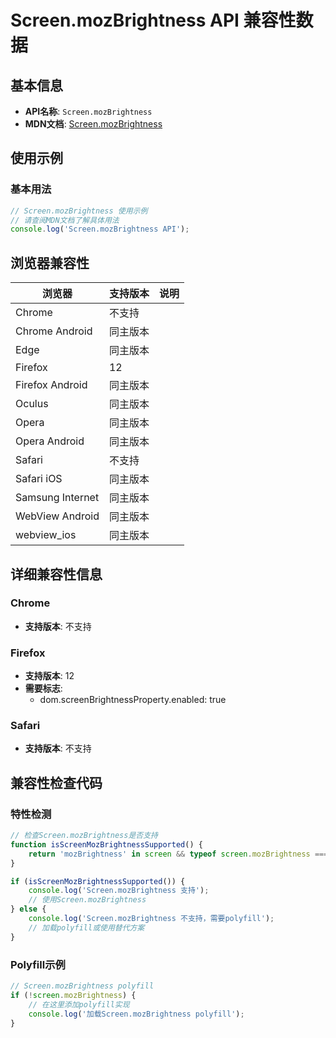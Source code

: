 # Screen.mozBrightness API 兼容性数据

## 基本信息

- **API名称**: `Screen.mozBrightness`
- **MDN文档**: [Screen.mozBrightness](https://developer.mozilla.org/docs/Web/API/Screen/mozBrightness)

## 使用示例

### 基本用法

```javascript
// Screen.mozBrightness 使用示例
// 请查阅MDN文档了解具体用法
console.log('Screen.mozBrightness API');
```

## 浏览器兼容性

| 浏览器 | 支持版本 | 说明 |
|--------|----------|------|
| Chrome | 不支持 |  |
| Chrome Android | 同主版本 |  |
| Edge | 同主版本 |  |
| Firefox | 12 |  |
| Firefox Android | 同主版本 |  |
| Oculus | 同主版本 |  |
| Opera | 同主版本 |  |
| Opera Android | 同主版本 |  |
| Safari | 不支持 |  |
| Safari iOS | 同主版本 |  |
| Samsung Internet | 同主版本 |  |
| WebView Android | 同主版本 |  |
| webview_ios | 同主版本 |  |

## 详细兼容性信息

### Chrome

- **支持版本**: 不支持

### Firefox

- **支持版本**: 12
- **需要标志**: 
  - dom.screenBrightnessProperty.enabled: true

### Safari

- **支持版本**: 不支持

## 兼容性检查代码

### 特性检测

```javascript
// 检查Screen.mozBrightness是否支持
function isScreenMozBrightnessSupported() {
    return 'mozBrightness' in screen && typeof screen.mozBrightness === 'function';
}

if (isScreenMozBrightnessSupported()) {
    console.log('Screen.mozBrightness 支持');
    // 使用Screen.mozBrightness
} else {
    console.log('Screen.mozBrightness 不支持，需要polyfill');
    // 加载polyfill或使用替代方案
}
```

### Polyfill示例

```javascript
// Screen.mozBrightness polyfill
if (!screen.mozBrightness) {
    // 在这里添加polyfill实现
    console.log('加载Screen.mozBrightness polyfill');
}
```


